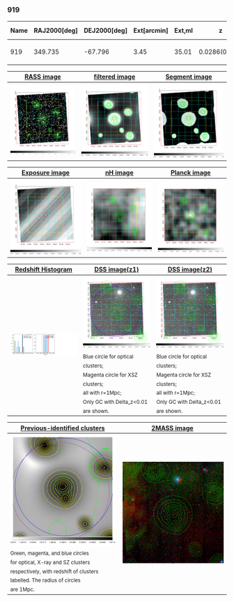<div STYLE="page-break-after: always;"></div>

### 919

|Name|RAJ2000[deg]|DEJ2000[deg] |Ext[arcmin]| Ext,ml | z | z_src| C|GC(XSZ,Delta_z<0.01)| GC(OPT,Delta_z<0.01)|GC| R_sig[arcmin] | R500[arcmin] | R500[Mpc]| CRsig[c/s] | CR500[c/s] |L500[1E44 erg/s]|F500[1E-12 erg/s/cm^2]| M500[1E14 Msun]|Tx[keV]|Cnt_sig|Beta|Rc[arcmin]|Comment|Alias|
|---|---|---|---|---|---|------|---|--------|---------|----------|---|---|---|---|---|---|---|---|---|---|---|---|---|---|
|919| 349.735| -67.796| 3.45| 35.01| 0.0286(0.000)| z_xsz| B| MCXC, Tar| A| A, MCXC, Tar, W| 8.800| 14.519| 0.500| 0.130(0.031)| 0.146(0.035)| 0.039(0.007)| 2.102(0.373)| 0.36(0.03)| 1.16(0.07)| 71.2| 0.865(-0.140+0.096)| 5.155(-1.098+0.797)| -| k423|

|[RASS image](../image/919/919_img.pdf)|[filtered image](../image/919/919_fil.pdf)|[Segment image](../image/919/919_seg.pdf)|
|-------------------|--------------------|-------------------|
| <img src="../image/919/919_img.png" width="300">  | <img src="../image/919/919_fil.png" width="300">   | <img src="../image/919/919_seg.png" width="300">  |

|[Exposure image](../image/919/919_mex.pdf)| [nH image](../image/919/919_nh.pdf)| [Planck image](../image/919/919_p.pdf)|
|-------------------|--------------------|-------------------|
|<img src="../image/919/919_mex.png" width="300">   | <img src="../image/919/919_nh.png" width="300">    | <img src="../image/919/919_p.png" width="300"> |

|[Redshift Histogram](../image/919/919_zg.pdf) | [DSS image(z1)](../image/919/919_dss_z1.pdf)      |  [DSS image(z2)](../image/919/919_dss_z2.pdf)    |
|-------------------|--------------------|-------------------|
|<img src="../image/919/919_zg.png" width="300"> |<img src="../image/919/919_dss_z1.png" width="300"> <sub><br>Blue circle for optical clusters; <br>Magenta circle for XSZ clusters; <br>all with r=1Mpc; <br>Only GC with Delta_z<0.01 are shown. </sub>| <img src="../image/919/919_dss_z2.png" width="300"><sub><br>Blue circle for optical clusters; <br>Magenta circle for XSZ clusters; <br>all with r=1Mpc; <br>Only GC with Delta_z<0.01 are shown. </sub> |

|[Previous-identified clusters](../image/919/919_gc.pdf) | [2MASS image](../image/919/919_2mass.pdf)      |
|-------------------|-------------------|
|<img src=../image/919/919_gc.png width="300"> <br><sub>Green, magenta, and blue circles <br>for optical, X-ray and SZ clusters <br>respectively, with redshift of clusters <br>labelled. The radius of circles <br>are 1Mpc.</sub>|<img src="../image/919/919_2mass.png" width="300">  |




